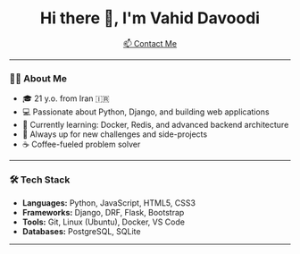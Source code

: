 <h1 align="center">Hi there 👋, I'm Vahid Davoodi</h1>

<p align="center">
  <a href="mailto:svahiddavoodi@gmail.com">📫 Contact Me</a>
</p>

---

### 👨‍💻 About Me

- 🎓 21 y.o. from Iran 🇮🇷  
- 💻 Passionate about Python, Django, and building web applications  
- 🌱 Currently learning: Docker, Redis, and advanced backend architecture  
- 🚀 Always up for new challenges and side-projects  
- ☕ Coffee-fueled problem solver

---

### 🛠️ Tech Stack

- **Languages:** Python, JavaScript, HTML5, CSS3  
- **Frameworks:** Django, DRF, Flask, Bootstrap  
- **Tools:** Git, Linux (Ubuntu), Docker, VS Code  
- **Databases:** PostgreSQL, SQLite  

---


